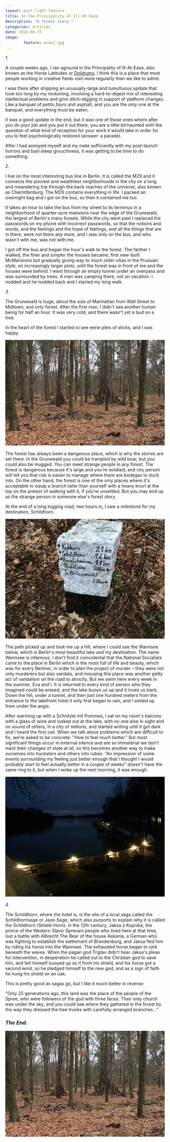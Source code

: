```yaml
---
layout: post-light-feature
title: In the Principality of Ill-At-Ease
description: "A forest story."
categories: articles
date: 2016-04-15
image: 
        feature: wren2.jpg
---
```


*1.*

A couple weeks ago, I ran aground in the Principality of Ill-At-Ease, also known as the Horse Latitudes or [Doldrums](http://www.merriam-webster.com/dictionary/doldrums). I think this is a place that most people working in creative fields visit more regularly than we like to admit. 

I was there after shipping an unusually-large and tumultuous update that took too long by my reckoning, involving a hard-to-digest mix of interesting intellectual problems and grim ditch-digging in support of platform changes. Like a banquet of *petits fours* and asphalt, and you are the only one at the banquet, and everything must be eaten. 

It was a good update in the end, but it was one of those ones where after you do your job and you put it out there, you are a little bit haunted with the question of what kind of reception for your work it would take in order for you to feel psychologically restored (answer: a parade).

After I had annoyed myself and my mate sufficiently with my post-launch horrors and bad-sleep grouchiness, it was getting to be time to do something.

*2.*

I live on the most interesting bus line in Berlin. It is called the M29 and it connects the poorest and wealthiest neighborhoods in the city on a long and meandering trip through the back reaches of the universe, also known as Charlottenburg. The M29 contains everything in life. I packed an overnight bag and I got on the bus, so then it contained me too.

It takes an hour to take the bus from my street to its terminus in a neighborhood of quarter-acre mansions near the edge of the Grunewald, the largest of Berlin's many forests. While the city went past I replaced the passwords on my phone with incorrect passwords, so that the notions and words, and the feelings and the hope of feelings, and all the things that are in there, were not there any more, and I was only on the bus, and who wasn't with me, was not with me.

I got off the bus and began the hour's walk to the forest. The farther I walked, the finer and simpler the houses became, first new-built McMansions but gradually giving way to much older villas in the Prussian style, on increasingly larger plots, until the forest was in front of me and the houses were behind. I went through an empty tunnel under an overpass and was surrounded by trees. A man was camping there, not on vacation. I nodded and he nodded back and I started my long walk.

*3.*

The Grunewald is huge, about the size of Manhattan from Wall Street to Midtown, and only forest. After the first man, I didn't see another human being for half an hour. It was very cold, and there wasn't yet a bud on a tree.

In the heart of the forest I started to see eerie piles of sticks, and I was happy.

![Sticks](/images/Sticks.png "Sticks")

The forest has always been a dangerous place, which is why the stories are set there. In the Grunewald you could be trampled by wild boar, but you could also be mugged. You can meet strange people in any forest. The forest is dangerous because it's large and you're isolated, and city person will tell you that risk is easier to manage where there are bodegas to duck into. On the other hand, the forest is one of the only places where it's acceptable to equip a branch taller than yourself with a heavy knurl at the top on the pretext of walking with it, if you're unsettled. But you may end up as the strange person in someone else's forest story.

At the end of a long logging road, two hours in, I saw a milestone for my destination, Schildhorn.

![Milestone](/images/IMG_1065.JPG "Milestone")

The path picked up and took me up a hill, where I could see the Wannsee below, which is Berlin's most beautiful lake and my destination. The name Wannsee is infamous. I don't find it coincidental that the National Socialists came to the place in Berlin which is the most full of life and beauty, which was for every Berliner, in order to plan the project of murder – they were not only murderers but also vandals, and misusing this place was another petty act of vandalism on the road to atrocity. But we swim here every week in the summer, Eva and I. It is returned to every kind of person who they imagined could be erased, and the lake buoys us up and it loves us back. Down the hill, under a tunnel, and then just one hundred meters from the entrance to the lakefront hotel it only first began to rain, and I smiled up from under the aegis.

After warming up with a Schnitzel mit Pommes, I sat on my room's balcony with a glass of wine and looked out at the lake, with no one else in sight and no sound of others, in a city of millions, and started writing until it got dark and I heard the first owl. When we talk about problems which are difficult to fix, we're asked to be concrete: "How to feel much better." But most significant things occur in external silence and are so immaterial we don't mark their changes of state at all, so this becomes another way to make ourselves into hucksters and others into rubes. "An impression of some events surrounding my feeling just better enough that I thought I would probably start to feel actually better in a couple of weeks" doesn't have the same ring to it, but when I woke up the next morning, it was enough.

![Lakefront](/images/IMG_1066.JPG "Lakefront")

*4.*

The Schildhorn, where the hotel is, is the site of a local saga called the Schildhornsage or Jaxe-Sage, which also purports to explain why it is called the Schildhorn (Shield-Horn): in the 12th century, Jaksa z Kopnika, the prince of the Western Slavic Sprevani people who lived here at that time, lost a battle with Albrecht The Bear of the house Askania, a German who was fighting to establish the settlement of Brandenburg, and Jaksa fled him by riding his horse into the Wannsee. The exhausted horse began to sink beneath the waves. When the pagan god Triglav didn't hear Jaksa's pleas for intervention, in desperation he called out to the Christian god to save him, and felt himself buoyed up as if from his shield, and his horse got a second wind, so he pledged himself to the new god, and as a sign of faith he hung his shield on an oak.

This is pretty good as sagas go, but I like it much better in reverse:

"Only 25 generations ago, this land was the place of the people of the Spree, who were followers of the god with three faces. Their only church was under the sky, and you could see where they gathered in the forest by the way they dressed the tree trunks with carefully-arranged branches..."

### *The End.*

![Sticks](/images/Sticks.png "Sticks")